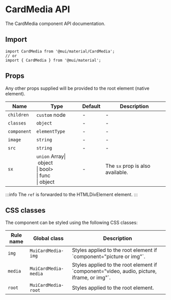 # CardMedia API

The CardMedia component API documentation.

## Import

```
import CardMedia from '@mui/material/CardMedia';
// or
import { CardMedia } from '@mui/material';
```

## Props

Any other props supplied will be provided to the root element (native element).

| Name | Type | Default | Description |
| --- | --- | --- | --- |
| `children` | `custom` node | - | - |
| `classes` | `object` | - | - |
| `component` | `elementType` | - | - |
| `image` | `string` | - | - |
| `src` | `string` | - | - |
| `sx` | `union` Array\| object<br>\| bool><br>\| func<br>\| object | - | The `sx` prop is also available. |

:::info
The `ref` is forwarded to the HTMLDivElement element.
:::

## CSS classes

The component can be styled using the following CSS classes:

| Rule name | Global class | Description |
| --- | --- | --- |
| `img` | `MuiCardMedia-img` | Styles applied to the root element if \`component="picture or img"\`. |
| `media` | `MuiCardMedia-media` | Styles applied to the root element if \`component="video, audio, picture, iframe, or img"\`. |
| `root` | `MuiCardMedia-root` | Styles applied to the root element. |
